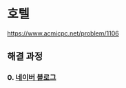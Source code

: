 # 호텔
https://www.acmicpc.net/problem/1106
## 해결 과정
### 0. [네이버 블로그](https://blog.naver.com/alsrua7222/222684282882)
